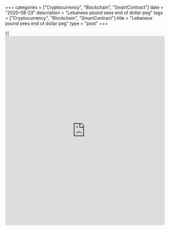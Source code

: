 +++
categories = ["Cryptocurrency", "Blockchain", "SmartContract"]
date = "2020-08-23"
description = "Lebanese pound sees end of dollar peg"
tags = ["Cryptocurrency", "Blockchain", "SmartContract"]
title = "Lebanese pound sees end of dollar peg"
type = "post"
+++

{{<iframe id="large-banner" src="https://www.bounty.group/#slide=22.0" width="100%" height="600" scrolling="no" style="border: 0px solid rgb(216, 221, 230); border-radius: 3px;">}}

![Lebanon-flag-waving-car-R-780.jpg][1]

  

__

Masked men recently bore a coffin adorned with the Lebanese pound in the
city of Zahlé as people protested against years of corruption and
mismanagement that have led Lebanon to economic collapse. In Sidon,
people waved flags atop their cars on Labour Day.

The Lebanese pound, which has been pegged to the dollar since 1997, has
lost 50% of its value since October, causing food and essential goods
prices to soar. It is the latest sign that the government’s inability to
enact reforms is having real consequences for Lebanon’s population.

On April 30, prime minister Hassan Diab published a 53-page financial
recovery plan that, alongside structural reforms and [changes to the
banking system][2] and central bank, includes allowing the Lebanese
pound to adjust to market rates, estimated to be L£3,500 to the dollar.

“The peg to the US dollar that has been maintained over decades is now
impossible to restore and must be revamped,” the plan says. “For years
the lack of competitiveness of the Lebanese companies has prevented the
emergence of a productive and diversified economic base in Lebanon and
encouraged the consumption of imported goods through artificially
inflated purchasing power.”

  

> They’re too scared of saying the peg is gone. For me, you have to
float the pound and make those stupid rates collapse  
>

>

>  - Senior banker

  

The government also says it plans to turn to the IMF for financial
support, noting that without it, Lebanon will not be able to “tackle
fully all the imbalances inherited from the past.”

Lebanon is seeking as much as $10 billion of financial assistance from
external sources.

“The peg is finished,” says a senior banking source.

### Careful management

Analysts say the 23-year peg, once a pillar of support and then a key
factor in the collapse of Lebanon’s economy, must be carefully managed
into any official float.

While the official rate of L£1,507.5 to the dollar continues to be used
by the Banque du Liban to import fuel, medicine and basic food stuffs,
around 70% of transactions are now conducted at a parallel rate of
around L£4,100.

Economy minister Raoul Nehme says consumer goods in Lebanon have risen
in price by 50% since October.

![Garbis_Iradian-IIF-160x186.png][3]  
  
---  
  
_Garbis Iradian,  
IIF_  
  
“The [float] has indirectly happened as more than 70% of economic
transactions are at the parallel rate,” says Garbis Iradian, chief
economist for MENA at the Institute of International Finance (IIF). “The
current view by the authorities is to unify the dual or multiple
exchange rates after an agreement with the IMF.”

“The overvalued exchange rate was one of the main problems for what
happened,” he says.  “Imports were rising at dramatic rate and exports
remained subdued, leading to persistent large current account deficits,
depletion of foreign exchange reserves, and rising debt.”

Diab has laid the blame for the plummeting currency on central bank
governor Riad Salamé, but analysts worry that the public fall out
between the Banque du Liban and the government could stall an [economic
reform plan seen as vital to unlocking IMF support][4].

### Six rates

In reality, there are as many as half a dozen exchange rates in Lebanon.

Multiple exchange rates allow the central bank to ration foreign
exchange and restrict the availability of ‘cheaper’ dollars for
necessities such as fuel, medicine and wheat imports. But such a system
also creates opportunities for [arbitrage](https://www.playgroundfx.com/blog/arbitrage-bot-bitcoin/) and prolongs a distorted and
inefficient system.

![riad salame 160x186][5]  
  
---  
  
 _Riad Salamé,  
Banque du Liban_  
  
The central bank has two official dollar rates just for banks, one of
L£1,500 (for most transactions, including the importation of
necessities), and another of L$3,000, which allows dollar depositors to
sell up to $4,000 a month against Lebanese cash.

In addition, the central bank has a third official rate against the
dollar of L$3,200 for exchange companies, except Western Union/OMT,
where a fourth official rate of L$3,800 is allowed.

In the meantime, dollars are for sale on the black market for L$4,300.

Finally, there is a sixth rate offered indirectly by banks looking to
attract foreign dollars, the senior banker says. Banks are offering to
credit the account of depositors bringing in fresh foreign dollars with
2.2 times the amount in their Lebanese dollar accounts – meaning they
get L£6,600 on the first $4,000 and L£3,300 on anything above that.

The banker likened what he called the “Lebanese dollar” or “lollar” to
monopoly money. Depositors are able to use these dollars locally, but
cannot transfer them abroad.

“Locally, if you go to a supermarket or restaurant, you can use your
Lebanese dollar credit card, but you cannot transfer these lollars
abroad,” he says. “Lebanese dollars are now worth about 45% in real
foreign dollars.”

Analysts believe the government will not be able to unify the multiple
exchange rates into a single-market determined currency until it has
secured some form of foreign creditor support, most likely from the IMF.

“They’re too scared of saying the peg is gone,” says the senior banker.
“For me, you have to float the pound and make those stupid rates
collapse. But realistically, I do not advocate floating it completely
until you have a deal with the IMF, because if you don’t have a deal,
the rate will go up to L£10,000, L£20,000.”

### Poor strategy

Dollar shortages, exacerbated by falling remittances, means that the
central bank does not have the FX required to defend the currency for
more than a few months, and given the heightened risks of a health
crisis amid Covid-19, the banker says it would be a poor strategy.

“If [Salamé] did, it would last a few months, and then you would have no
hard currency left,” he says. “He needs to keep that for the import of
necessary goods.”

Iradian agrees that the government should not officially float the
currency without an IMF programme and adequate external financing.

“If the central bank does not have enough FX to intervene in the market
and stabilise the rate, you cannot stabilize the exchange rate and it
may continue to depreciate, this is the fear,” he says. “If you have an
IMF programme, the central bank will be in a better situation to
stabilise the rate or bring it down to a rate of less than L£3,000.”

  

> I don’t think IMF will agree on a programme with multiple exchange
rates because it would be distortive to the economy and will encourage
rent seeking  
>

>

>  - Garbis Iradian, IIF

  

Iradian says that with IMF support, and the implementation of crucial
fiscal and structural reforms, the parallel exchange rate could
appreciate close to an equilibrium rate of around L£3,000 to the dollar.

But he warns the IMF may require Lebanon to float the pound before
agreeing to a programme.

“From my experience at the IMF, when the Fund wants to agree on a
programme with a county with a parallel exchange and official rates,
where the spread is more than 50%, they will put a condition to move to
a floating exchange-rate system, an IMF ‘prior action’,” Iradian says.

“I don’t think IMF will agree on a programme with multiple exchange
rates because it would be distortive to the economy and will encourage
rent seeking.”

Other prior actions such as reform to the electricity sector may be seen
as an adequate substitute to unlocking IMF funding, however.

In addition, the recovery plan proposes formalising capital controls at
individual bank level, a [policy](https://www.fintechee.com/policy/) the IMF has been [historical](https://www.fintechee.com/services/historical-data-for-forex/)ly against.

“Comprehensive” capital controls, the plan says, will remain in place as
long as financial stability remains at risk. It adds: “We assume a
gradual lifting starting in 2021.”

Free markets, a liberalized exchange rate and an open economy have been
central tenets of the IMF’s advice on monetary [policy](https://www.fintechee.com/policy/) since the Fund was
formed in 1945, but recently, the IMF has signalled it is [re-thinking
its approach to capital flow management][6] in a new integrated [policy](https://www.fintechee.com/policy/)
framework.

IMF head Kristalina Georgieva tweeted that she has had a “productive”
call with Lebanon’s prime minster to discuss the government’s recovery
plan on Monday.

  

   1. /v-35496a9f4d462c57db1ee93455e693ce/Media/images/euromoney/reuters-11/Lebanon-flag-waving-car-R-780.jpg
   2. www.euromoney.com/article/b1kwbrjj7pczrz/lebanon-depositor-bailin-39may-be-the-only-way39-to-save-the-banking-sector
   3. /v-751c03917d9276e2b649ab354b19437b/Media/images/euromoney/people-28/Garbis_Iradian-IIF-160x186.png
   4. www.euromoney.com/article/b1j8wm9d8bml5j/seven-[options](https://www.fixpro.org/post/options-liquidity/)-for-lebanon-as-economic-crisis-deepens
   5. /v-87d993a49e37b0054139ec9190484954/Media/images/euromoney/magazine/oct-19-2/riad salame 160x186.jpg
   6. www.euromoney.com/article/b1j6r0cctf7wrh/imf-considers-benefits-of-capital-flow-management-in-[policy](https://www.fintechee.com/policy/)-re-think